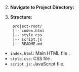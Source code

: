 
2. **Navigate to Project Directory:**

3. **Structure:**

        project-root/
        |-- index.html
        |-- style.css
        |-- script.js
        |-- README.md
- `index.html`: Main HTML file .
- `style.css`: CSS file .
- `script.js`: JavaScript file.


